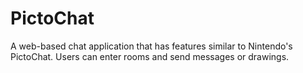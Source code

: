 # PictoChat
A web-based chat application that has features similar to Nintendo's PictoChat. Users can enter rooms and send messages or drawings.
